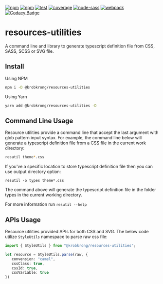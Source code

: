 [![npm][npm-beta]][npm-url]
[![npm][npm-latest]][npm-url]
[![test][test]][test-url]
[![coverage][cover]][cover-url]
[![node-sass][node-sass-version]][node-sass-version]
[![webpack][webpack-version]][webpack-version]
[![Codacy Badge][codacy]][codacy-url]

# resources-utilities
A command line and library to generate typescript definition file from CSS, SASS, SCSS or SVG file.

## Install

Using NPM
```bash
npm i -D @krobkrong/resources-utilities
```

Using Yarn
```bash
yarn add @krobkrong/resources-utilities -D
```

## Command Line Usage

Resource utilities provide a command line that accept the last argument with glob pattern input syntax. For example, the command line below will generate a typescript definition file from a CSS file in the current work directory:

```bash
resutil theme*.css
```

If you've a specific location to store typescript definition file then you can use output directory option:

```base
resutil -o types theme*.css
```

The command above will generate the typescript definition file in the folder types in the current working directory.

For more information run `resutil --help`

## APIs Usage

Resource utilities provided APIs for both CSS and SVG. The below code utilize `StyleUtils` namespace to parse raw css file:

```typescript
import { StyleUtils } from "@krobkrong/resources-utilities";

let resource = StyleUtils.parse(raw, {
   convension: "camel",
   cssClass: true,
   cssId: true,
   cssVariable: true
})
```

[npm-beta]: https://img.shields.io/npm/v/@krobkrong/resources-utilities/beta.svg
[npm-latest]: https://img.shields.io/npm/v/@krobkrong/resources-utilities/latest.svg
[npm-url]: https://www.npmjs.com/package/@krobkrong/resources-utilities

[test]: https://circleci.com/gh/krobkrong/resources-utilities.svg?style=svg
[test-url]: https://circleci.com/gh/krobkrong/resources-utilities

[cover]: https://codecov.io/gh/krobkrong/resources-utilities/branch/master/graph/badge.svg
[cover-url]: https://codecov.io/gh/krobkrong/resources-utilities

[node-sass-version]: https://img.shields.io/github/package-json/dependency-version/krobkrong/resources-utilities/node-sass.svg

[webpack-version]: https://img.shields.io/github/package-json/dependency-version/krobkrong/resources-utilities/webpack.svg

[codacy]: https://api.codacy.com/project/badge/Grade/1295771aaf4344dc966981058f887820
[codacy-url]: https://www.codacy.com/manual/cmidt-veasna/resources-utilities?utm_source=github.com&amp;utm_medium=referral&amp;utm_content=krobkrong/resources-utilities&amp;utm_campaign=Badge_Grade
